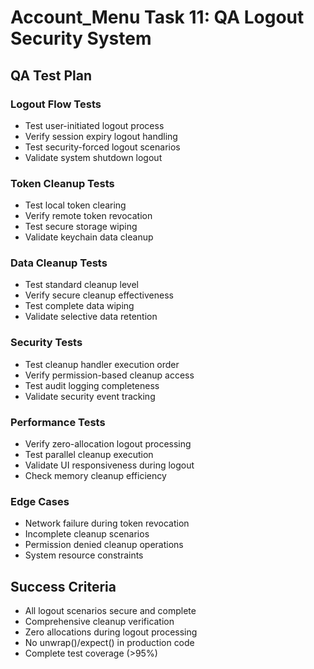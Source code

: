 # Account_Menu Task 11: QA Logout Security System

## QA Test Plan

### Logout Flow Tests
- Test user-initiated logout process
- Verify session expiry logout handling
- Test security-forced logout scenarios
- Validate system shutdown logout

### Token Cleanup Tests
- Test local token clearing
- Verify remote token revocation
- Test secure storage wiping
- Validate keychain data cleanup

### Data Cleanup Tests
- Test standard cleanup level
- Verify secure cleanup effectiveness
- Test complete data wiping
- Validate selective data retention

### Security Tests
- Test cleanup handler execution order
- Verify permission-based cleanup access
- Test audit logging completeness
- Validate security event tracking

### Performance Tests
- Verify zero-allocation logout processing
- Test parallel cleanup execution
- Validate UI responsiveness during logout
- Check memory cleanup efficiency

### Edge Cases
- Network failure during token revocation
- Incomplete cleanup scenarios
- Permission denied cleanup operations
- System resource constraints

## Success Criteria
- All logout scenarios secure and complete
- Comprehensive cleanup verification
- Zero allocations during logout processing
- No unwrap()/expect() in production code
- Complete test coverage (>95%)